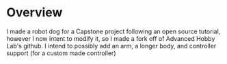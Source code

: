# Overview

I made a robot dog for a Capstone project following an open source tutorial, however I now intent to modify it, so I made a fork off of Advanced Hobby Lab's github. I intend to possibly add an arm, a longer body, and controller support (for a custom made controller)
